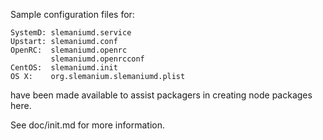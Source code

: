 Sample configuration files for:
```
SystemD: slemaniumd.service
Upstart: slemaniumd.conf
OpenRC:  slemaniumd.openrc
         slemaniumd.openrcconf
CentOS:  slemaniumd.init
OS X:    org.slemanium.slemaniumd.plist
```
have been made available to assist packagers in creating node packages here.

See doc/init.md for more information.
